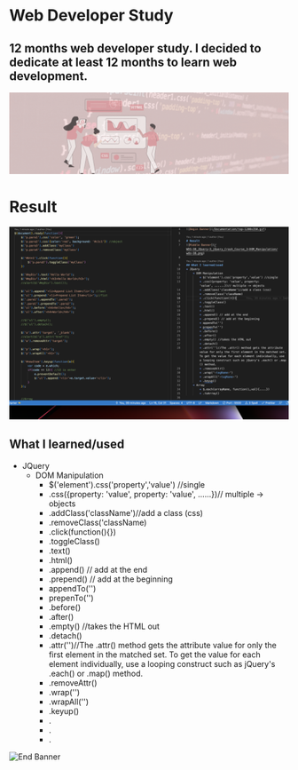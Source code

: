 # Web Developer Study
## 12 months web developer study. I decided to dedicate at least 12 months to learn web development.

![Begin Banner](/Documentation/top-1200x350.gif)
 
# Result
![Middle Banner](/WDS-38_JQuery-3_jQuery_Crash_Course_3-DOM_Manipulation/wds-38.png)
   
## What I learned/used
* JQuery
    * DOM Manipulation
        * $('element').css('property','value') //single
        * .css({property: 'value', property: 'value', ......})// multiple -> objects
        * .addClass('className')//add a class (css)
        * .removeClass('className)
        * .click(function(){})
        * .toggleClass()
        * .text()
        * .html()
        * .append() // add at the end
        * .prepend() // add at the beginning
        * appendTo('')
        * prepenTo('')
        * .before()
        * .after()
        * .empty() //takes the HTML out
        * .detach()
        * .attr('')//The .attr() method gets the attribute value for only the first element in the matched set. To get the value for each element individually, use a looping construct such as jQuery's .each() or .map() method.
        * .removeAttr()
        * .wrap('<tagName>')
        * .wrapAll('<tagName>')
        * .keyup()
        * .
        * .
        * .

        

   

![End Banner](/Documentation/botton-1200x350.gif)